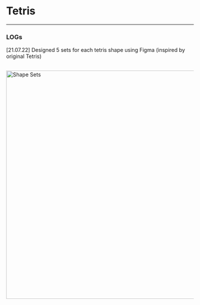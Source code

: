 # Tetris

---
### LOGs

[21.07.22] Designed 5 sets for each tetris shape using Figma (inspired by original Tetris)
<br>
##

<img width="612" alt="Shape Sets" src="https://user-images.githubusercontent.com/62790552/180104524-fff28e61-8f14-465e-b307-63cd7d8aef47.png">
